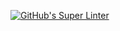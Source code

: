 [![GitHub's Super Linter](https://github.com/ICS20-Programming-StellaS/Unit3-04-HTML-FarenheitCelsius/workflows/GitHub's%20Super%20Linter/badge.svg)](https://github.com/ICS20-Programming-StellaS/Unit3-04-HTML-FarenheitCelsius/actions)